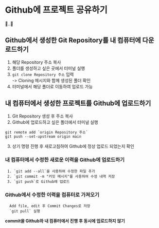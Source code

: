# Github에 프로젝트 공유하기
🌱..🌳

## Github에서 생성한 Git Repository를 내 컴퓨터에 다운로드하기  
1. 해당 Repository 주소 복사
2. 폴더를 생성하고 싶은 곳에서 터미널 실행
3. `git clone Repository 주소` 입력  
    -> Cloning 메시지와 함께 생성된 폴더 확인
4. 터미널에서 해당 폴더로 이동하여 업로드 가능

## 내 컴퓨터에서 생성한 프로젝트를 Github에 업로드하기
1. Git Repository 생성 후 주소 복사
2. Github에 업로드하고 싶은 폴더에서 터미널 실행
``` 
git remote add `origin Repository 주소`
git push --set-upstream origin main
```
3. 상기 명령 진행 후 새로고침하여 Github에 정상 업로드 되었는지 확인

### 내 컴퓨터에서 수정한 새로운 이력을 Github에 업로드하기
     1. `git add --all`을 사용하여 수정한 파일 추가
     2. `git commit -m "커밋 메시지"를 사용하여 수정 내역 저장
     3. `git push`로 Github에 업로드

### Github에서 수정한 이력을 컴퓨터로 가져오기  
      Add file, edit 후 Commit Changes로 저장
      `git pull` 실행
      
      
**commit을 Github와 내 컴퓨터에서 진행 후 동시에 업로드하지 않기**


      
